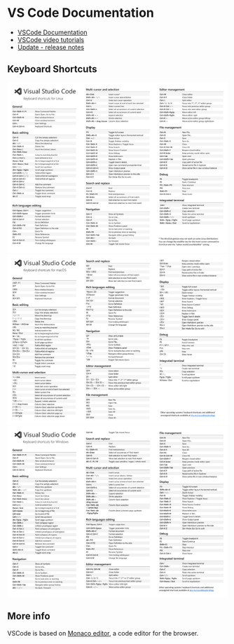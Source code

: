 # VS Code Documentation
* [VSCode Documentation](https://code.visualstudio.com/docs#vscode)
* [VSCode video tutorials](https://code.visualstudio.com/docs/getstarted/introvideos#VSCode)
* [Update - release notes](https://code.visualstudio.com/updates/v1_78)

## Keyboard Shortcuts
![](./help/keyboard-shortcuts/keyboard-shortcuts-linux.png)
![](./help/keyboard-shortcuts/keyboard-shortcuts-macos.png)
![](./help/keyboard-shortcuts/keyboard-shortcuts-windows.png)

## More info
VSCode is based on [Monaco editor](https://github.com/microsoft/monaco-editor), a code editor for the browser.
